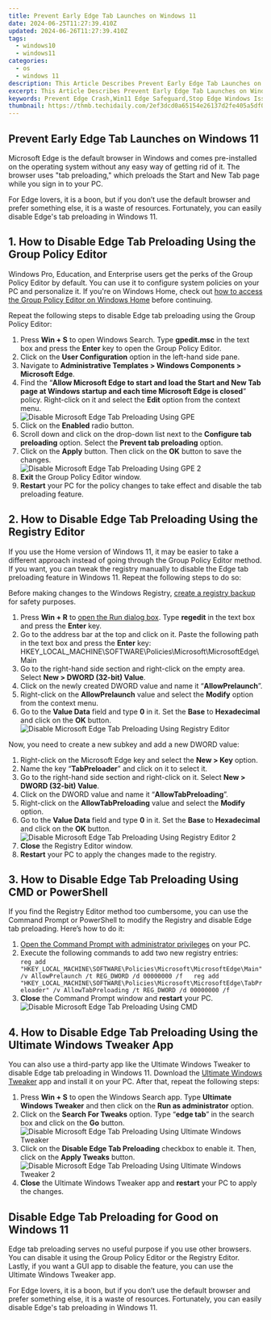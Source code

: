```yaml
---
title: Prevent Early Edge Tab Launches on Windows 11
date: 2024-06-25T11:27:39.410Z
updated: 2024-06-26T11:27:39.410Z
tags:
  - windows10
  - windows11
categories:
  - os
  - windows 11
description: This Article Describes Prevent Early Edge Tab Launches on Windows 11
excerpt: This Article Describes Prevent Early Edge Tab Launches on Windows 11
keywords: Prevent Edge Crash,Win11 Edge Safeguard,Stop Edge Windows Issue,Launch Tab Protection,Windows Edge Stability,Proactive Edge Management,Secure Windows 11 Browsing
thumbnail: https://thmb.techidaily.com/2ef3dcd0a65154e26137d2fe405a5df0d2493a5332797322ea1d725cb91b8167.jpg
---
```


## Prevent Early Edge Tab Launches on Windows 11

 Microsoft Edge is the default browser in Windows and comes pre-installed on the operating system without any easy way of getting rid of it. The browser uses "tab preloading," which preloads the Start and New Tab page while you sign in to your PC.

 For Edge lovers, it is a boon, but if you don’t use the default browser and prefer something else, it is a waste of resources. Fortunately, you can easily disable Edge's tab preloading in Windows 11\.

## 1\. How to Disable Edge Tab Preloading Using the Group Policy Editor

 Windows Pro, Education, and Enterprise users get the perks of the Group Policy Editor by default. You can use it to configure system policies on your PC and personalize it. If you're on Windows Home, check out [how to access the Group Policy Editor on Windows Home](https://www.makeuseof.com/tag/access-group-policy-editor-even-windows-home-settings-try/) before continuing.

 Repeat the following steps to disable Edge tab preloading using the Group Policy Editor:

1. Press **Win + S** to open Windows Search. Type **gpedit.msc** in the text box and press the **Enter** key to open the Group Policy Editor.
2. Click on the **User Configuration** option in the left-hand side pane.
3. Navigate to **Administrative Templates > Windows Components > Microsoft Edge**.
4. Find the “**Allow Microsoft Edge to start and load the Start and New Tab page at Windows startup and each time Microsoft Edge is closed**” policy. Right-click on it and select the **Edit** option from the context menu.  
![Disable Microsoft Edge Tab Preloading Using GPE](https://static1.makeuseofimages.com/wordpress/wp-content/uploads/2023/08/disable-microsoft-edge-tab-preloading-using-gpe.jpg)
5. Click on the **Enabled** radio button.
6. Scroll down and click on the drop-down list next to the **Configure tab preloading** option. Select the **Prevent tab preloading** option.
7. Click on the **Apply** button. Then click on the **OK** button to save the changes.  
![Disable Microsoft Edge Tab Preloading Using GPE 2](https://static1.makeuseofimages.com/wordpress/wp-content/uploads/2023/08/disable-microsoft-edge-tab-preloading-using-gpe-2.jpg)
8. **Exit** the Group Policy Editor window.
9. **Restart** your PC for the policy changes to take effect and disable the tab preloading feature.

## 2\. How to Disable Edge Tab Preloading Using the Registry Editor

 If you use the Home version of Windows 11, it may be easier to take a different approach instead of going through the Group Policy Editor method. If you want, you can tweak the registry manually to disable the Edge tab preloading feature in Windows 11\. Repeat the following steps to do so:

 Before making changes to the Windows Registry, [create a registry backup](https://www.makeuseof.com/tag/backup-restore-windows-registry/) for safety purposes.

1. Press **Win + R** to [open the Run dialog box](https://www.makeuseof.com/windows-open-run-command-dialog-box/). Type **regedit** in the text box and press the **Enter** key.
2. Go to the address bar at the top and click on it. Paste the following path in the text box and press the **Enter** key:  
HKEY_LOCAL_MACHINE\SOFTWARE\Policies\Microsoft\MicrosoftEdge\Main
3. Go to the right-hand side section and right-click on the empty area. Select **New > DWORD (32-bit) Value**.
4. Click on the newly created DWORD value and name it “**AllowPrelaunch**”.
5. Right-click on the **AllowPrelaunch** value and select the **Modify** option from the context menu.
6. Go to the **Value Data** field and type **0** in it. Set the **Base** to **Hexadecimal** and click on the **OK** button.  
![Disable Microsoft Edge Tab Preloading Using Registry Editor](https://static1.makeuseofimages.com/wordpress/wp-content/uploads/2023/08/disable-microsoft-edge-tab-preloading-using-registry-editor.jpg)

 Now, you need to create a new subkey and add a new DWORD value:

1. Right-click on the Microsoft Edge key and select the **New > Key** option.
2. Name the key “**TabPreloader**” and click on it to select it.
3. Go to the right-hand side section and right-click on it. Select **New > DWORD (32-bit) Value**.
4. Click on the DWORD value and name it “**AllowTabPreloading**”.
5. Right-click on the **AllowTabPreloading** value and select the **Modify** option.
6. Go to the **Value Data** field and type **0** in it. Set the **Base** to **Hexadecimal** and click on the **OK** button.  
![Disable Microsoft Edge Tab Preloading Using Registry Editor 2](https://static1.makeuseofimages.com/wordpress/wp-content/uploads/2023/08/disable-microsoft-edge-tab-preloading-using-registry-editor-2.jpg)
7. **Close** the Registry Editor window.
8. **Restart** your PC to apply the changes made to the registry.

## 3\. How to Disable Edge Tab Preloading Using CMD or PowerShell

 If you find the Registry Editor method too cumbersome, you can use the Command Prompt or PowerShell to modify the Registry and disable Edge tab preloading. Here’s how to do it:

1. [Open the Command Prompt with administrator privileges](https://www.makeuseof.com/windows-run-command-prompt-admin/) on your PC.
2. Execute the following commands to add two new registry entries:  
`reg add "HKEY_LOCAL_MACHINE\SOFTWARE\Policies\Microsoft\MicrosoftEdge\Main" /v AllowPrelaunch /t REG_DWORD /d 00000000 /f  
 reg add "HKEY_LOCAL_MACHINE\SOFTWARE\Policies\Microsoft\MicrosoftEdge\TabPreloader" /v AllowTabPreloading /t REG_DWORD /d 00000000 /f`
3. **Close** the Command Prompt window and **restart** your PC.  
![Disable Microsoft Edge Tab Preloading Using CMD](https://static1.makeuseofimages.com/wordpress/wp-content/uploads/2023/08/disable-microsoft-edge-tab-preloading-using-cmd.jpg)

## 4\. How to Disable Edge Tab Preloading Using the Ultimate Windows Tweaker App

 You can also use a third-party app like the Ultimate Windows Tweaker to disable Edge tab preloading in Windows 11\. Download the [Ultimate Windows Tweaker](https://www.thewindowsclub.com/ultimate-windows-tweaker-4-windows-10) app and install it on your PC. After that, repeat the following steps:

1. Press **Win + S** to open the Windows Search app. Type **Ultimate Windows Tweaker** and then click on the **Run as administrator** option.
2. Click on the **Search For Tweaks** option. Type “**edge tab**” in the search box and click on the **Go** button.  
![Disable Microsoft Edge Tab Preloading Using Ultimate Windows Tweaker](https://static1.makeuseofimages.com/wordpress/wp-content/uploads/2023/08/disable-microsoft-edge-tab-preloading-using-ultimate-windows-tweaker.jpg)
3. Click on the **Disable Edge Tab Preloading** checkbox to enable it. Then, click on the **Apply Tweaks** button.  
![Disable Microsoft Edge Tab Preloading Using Ultimate Windows Tweaker 2](https://static1.makeuseofimages.com/wordpress/wp-content/uploads/2023/08/disable-microsoft-edge-tab-preloading-using-ultimate-windows-tweaker-2.jpg)
4. **Close** the Ultimate Windows Tweaker app and **restart** your PC to apply the changes.

## Disable Edge Tab Preloading for Good on Windows 11

 Edge tab preloading serves no useful purpose if you use other browsers. You can disable it using the Group Policy Editor or the Registry Editor. Lastly, if you want a GUI app to disable the feature, you can use the Ultimate Windows Tweaker app.

 For Edge lovers, it is a boon, but if you don’t use the default browser and prefer something else, it is a waste of resources. Fortunately, you can easily disable Edge's tab preloading in Windows 11\.



<ins class="adsbygoogle"
      style="display:block"
      data-ad-client="ca-pub-7571918770474297"
      data-ad-slot="8358498916"
      data-ad-format="auto"
      data-full-width-responsive="true"></ins>